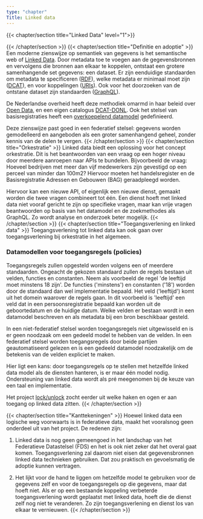 ```yaml
---
type: "chapter"
Title: Linked data
---
```


{{< chapter/section title="Linked Data" level="1">}}

{{< /chapter/section >}}
{{< chapter/section title="Definitie en adoptie" >}}
Een moderne zienswijze op semantiek van gegevens is het semantische web of [Linked Data](https://en.wikipedia.org/wiki/Linked_data).
Door metadata toe te voegen aan de gegevensbronnen en vervolgens die bronnen aan elkaar te koppelen, ontstaat een grotere
samenhangende set gegevens: een dataset. Er zijn eenduidige standaarden om metadata te specificeren
([RDF](https://en.wikipedia.org/wiki/Resource_Description_Framework)), welke metadata er minimaal moet zijn ([DCAT](https://en.wikipedia.org/wiki/Data_Catalog_Vocabulary)), en voor koppelingen ([URIs](https://en.wikipedia.org/wiki/Uniform_Resource_Identifier)). 
Ook voor het doorzoeken van de ontstane dataset zijn standaarden ([GraphQL](https://en.wikipedia.org/wiki/GraphQL)).

De Nederlandse overheid heeft deze methodiek omarmd in haar beleid over [Open Data](https://data.overheid.nl/ondersteuning/open-data/beleid),
en een eigen catalogus [DCAT-DONL](https://docs.datacommunities.nl/data-overheid-nl-documentatie/dcat/dcat-ap-donl). Ook het stelsel van basisregistraties heeft een [overkoepelend datamodel](https://data.overheid.nl/community/group/basisregistraties_10) gedefinieerd.

Deze zienswijze past goed in een federatief stelsel: gegevens worden gemodelleerd en aangeboden als een groter
samenhangend geheel, zonder kennis van de delen te vergen.
{{< /chapter/section >}}
{{< chapter/section title="Orkestratie" >}}
Linked data biedt een oplossing voor het concept orkestratie. Dit is het beantwoorden van een vraag op een hoger 
niveau door meerdere aanroepen naar APIs te bundelen. Bijvoorbeeld de vraag: Hoeveel bedrijven met meer dan vijf medewerkers
zijn gevestigd op een perceel van minder dan 100m2? Hiervoor moeten het handelsregister en de Basisregistratie Adressen en Gebouwen (BAG) geraadpleegd worden. 

Hiervoor kan een nieuwe API, of eigenlijk een nieuwe dienst, gemaakt worden die twee vragen combineert tot één.
Een dienst hoeft met linked data niet vooraf gericht te zijn op specifieke vragen, maar kan vrije vragen beantwoorden
op basis van het datamodel en de zoekmethodes als GraphQL. Zo wordt analyse en onderzoek beter mogelijk.
{{< /chapter/section >}}
{{< chapter/section title="Toegangsverlening en linked data" >}}
Toegangsverlening tot linked data kan ook gaan over toegangsverlening bij orkestratie
in het algemeen.

### Datamodellen voor toegangsregels (policies)
Toegangsregels zullen opgesteld worden volgens een of meerdere standaarden.
Ongeacht de gekozen standaard zullen de regels bestaan uit velden, functies en constanten. 
Neem als voorbeeld de regel 'de leeftijd moet minstens 18 zijn'. 
De functies ('minstens') en constanten ('18') worden door de standaard dan wel implementatie bepaald. 
Het veld ('leeftijd') komt uit het domein waarover de regels gaan. 
In dit voorbeeld is 'leeftijd' een veld dat in een persoonsregistratie bepaald kan worden uit de
geboortedatum en de huidige datum. Welke velden er bestaan wordt in een datamodel beschreven en als metadata bij een bron
beschikbaar gesteld.

In een niet-federatief stelsel worden toegangsregels niet uitgewisseld en is er geen noodzaak om een gedeeld model te
hebben van de velden. In een federatief stelsel worden toegangsregels door beide partijen geautomatiseerd gelezen
en is een gedeeld datamodel noodzakelijk om de betekenis van de velden expliciet te maken.

Hier ligt een kans: door toegangsregels op te stellen met hetzelfde linked data model als de diensten hanteren, 
is er maar één model nodig. Ondersteuning van linked data wordt als pré meegenomen bij de keuze van een taal en implementatie.


Het project [lock/unlock](https://kadaster-labs.github.io/lock-unlock-docs/) zocht eerder uit welke haken en ogen er aan toegang op linked data zitten.
{{< /chapter/section >}}

{{< chapter/section title="Kanttekeningen" >}}
Hoewel linked data een logische weg voorwaarts is in federatieve data, maakt het vooralsnog geen onderdeel uit van het project.
De redenen zijn:

1. Linked data is nog geen gemeengoed in het landschap van het Federatieve Datastelsel (FDS) en het is ook niet zeker dat het overal gaat komen. 
Toegangsverlening zal daarom niet eisen dat gegevensbronnen linked data technieken gebruiken. Dat zou praktisch en
gevoelsmatig de adoptie kunnen vertragen.

2. Het lijkt voor de hand te liggen om hetzelfde model te gebruiken voor de gegevens zelf en voor de toegangsregels op die gegevens, maar dat hoeft niet. Als er op een bestaande koppeling verbeterde toegangsverlening wordt geplaatst met linked data, 
hoeft die de dienst zelf nog niet te veranderen. Zo zijn toegangsverlening en dienst los van elkaar te vernieuwen.
{{< /chapter/section >}}
